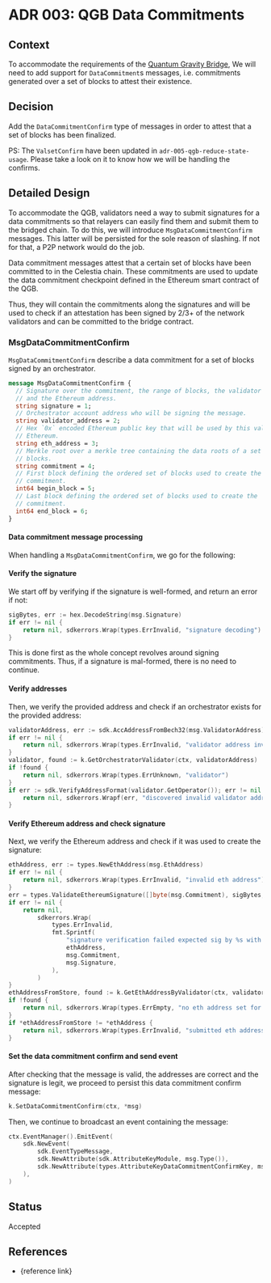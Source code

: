 # ADR 003: QGB Data Commitments

## Context

To accommodate the requirements of the [Quantum Gravity Bridge](https://github.com/celestiaorg/quantum-gravity-bridge/blob/76efeca0be1a17d32ef633c0fdbd3c8f5e4cc53f/src/QuantumGravityBridge.sol), We will need to add support for `DataCommitment`s messages, i.e. commitments generated over a set of blocks to attest their existence.

## Decision

Add the `DataCommitmentConfirm` type of messages in order to attest that a set of blocks has been finalized.

PS: The `ValsetConfirm` have been updated in `adr-005-qgb-reduce-state-usage`. Please take a look on it to know how we will be handling the confirms.

## Detailed Design

To accommodate the QGB, validators need a way to submit signatures for a data commitments so that relayers can easily find them and submit them to the bridged chain. To do this, we will introduce `MsgDataCommitmentConfirm` messages. This latter will be persisted for the sole reason of slashing. If not for that, a P2P network would do the job.

Data commitment messages attest that a certain set of blocks have been committed to in the Celestia chain. These commitments are used to update the data commitment checkpoint defined in the Ethereum smart contract of the QGB.

Thus, they will contain the commitments along the signatures and will be used to check if an attestation has been signed by 2/3+ of the network validators and can be committed to the bridge contract.

### MsgDataCommitmentConfirm

`MsgDataCommitmentConfirm` describe a data commitment for a set of blocks signed by an orchestrator.

```protobuf
message MsgDataCommitmentConfirm {
  // Signature over the commitment, the range of blocks, the validator address
  // and the Ethereum address.
  string signature = 1;
  // Orchestrator account address who will be signing the message.
  string validator_address = 2;
  // Hex `0x` encoded Ethereum public key that will be used by this validator on
  // Ethereum.
  string eth_address = 3;
  // Merkle root over a merkle tree containing the data roots of a set of
  // blocks.
  string commitment = 4;
  // First block defining the ordered set of blocks used to create the
  // commitment.
  int64 begin_block = 5;
  // Last block defining the ordered set of blocks used to create the
  // commitment.
  int64 end_block = 6;
}
```

#### Data commitment message processing

When handling a `MsgDataCommitmentConfirm`, we go for the following:

#### Verify the signature

We start off by verifying if the signature is well-formed, and return an error if not:

```go
sigBytes, err := hex.DecodeString(msg.Signature)
if err != nil {
    return nil, sdkerrors.Wrap(types.ErrInvalid, "signature decoding")
}
```

This is done first as the whole concept revolves around signing commitments. Thus, if a signature is mal-formed, there is no need to continue.

#### Verify addresses

Then, we verify the provided address and check if an orchestrator exists for the provided address:

```go
validatorAddress, err := sdk.AccAddressFromBech32(msg.ValidatorAddress)
if err != nil {
    return nil, sdkerrors.Wrap(types.ErrInvalid, "validator address invalid")
}
validator, found := k.GetOrchestratorValidator(ctx, validatorAddress)
if !found {
    return nil, sdkerrors.Wrap(types.ErrUnknown, "validator")
}
if err := sdk.VerifyAddressFormat(validator.GetOperator()); err != nil {
    return nil, sdkerrors.Wrapf(err, "discovered invalid validator address for validator %v", validatorAddress)
}
```

#### Verify Ethereum address and check signature

Next, we verify the Ethereum address and check if it was used to create the signature:

```go
ethAddress, err := types.NewEthAddress(msg.EthAddress)
if err != nil {
    return nil, sdkerrors.Wrap(types.ErrInvalid, "invalid eth address")
}
err = types.ValidateEthereumSignature([]byte(msg.Commitment), sigBytes, *ethAddress)
if err != nil {
    return nil,
        sdkerrors.Wrap(
            types.ErrInvalid,
            fmt.Sprintf(
                "signature verification failed expected sig by %s with checkpoint %s found %s",
                ethAddress,
                msg.Commitment,
                msg.Signature,
            ),
        )
}
ethAddressFromStore, found := k.GetEthAddressByValidator(ctx, validator.GetOperator())
if !found {
    return nil, sdkerrors.Wrap(types.ErrEmpty, "no eth address set for validator")
}
if *ethAddressFromStore != *ethAddress {
    return nil, sdkerrors.Wrap(types.ErrInvalid, "submitted eth address does not match delegate eth address")
}
```

#### Set the data commitment confirm and send event

After checking that the message is valid, the addresses are correct and the signature is legit, we proceed to persist this data commitment confirm message:

```go
k.SetDataCommitmentConfirm(ctx, *msg)
```

Then, we continue to broadcast an event containing the message:

```go
ctx.EventManager().EmitEvent(
    sdk.NewEvent(
        sdk.EventTypeMessage,
        sdk.NewAttribute(sdk.AttributeKeyModule, msg.Type()),
        sdk.NewAttribute(types.AttributeKeyDataCommitmentConfirmKey, msg.String()),
    ),
)
```

## Status

Accepted

## References

- {reference link}
